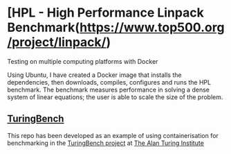 [HPL - High Performance Linpack Benchmark(https://www.top500.org/project/linpack/)
====

Testing on multiple computing platforms with Docker

Using Ubuntu, I have created a Docker image that installs the dependencies, then downloads, compiles, configures and runs the HPL benchmark. The benchmark measures performance in solving a dense system of linear equations; the user is able to scale the size of the problem.

[TuringBench](https://alan-turing-institute.github.io/data-science-benchmarking/)
----

This repo has been developed as an example of using containerisation for benchmarking in the [TuringBench project](https://alan-turing-institute.github.io/data-science-benchmarking/) at [The Alan Turing Institute](https://www.turing.ac.uk/)
